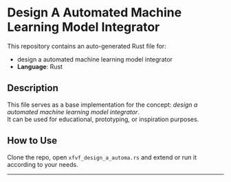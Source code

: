 # Design A Automated Machine Learning Model Integrator

This repository contains an auto-generated Rust file for:

- design a automated machine learning model integrator
- **Language**: Rust

## Description

This file serves as a base implementation for the concept: *design a automated machine learning model integrator*.  
It can be used for educational, prototyping, or inspiration purposes.

## How to Use

Clone the repo, open `xfvf_design_a_automa.rs` and extend or run it according to your needs.

---


